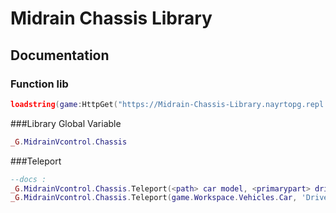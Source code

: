 # Midrain Chassis Library
## Documentation

### Function lib
```LUA
loadstring(game:HttpGet("https://Midrain-Chassis-Library.nayrtopg.repl.co"))()
```

###Library Global Variable
```LUA
_G.MidrainVcontrol.Chassis
```


###Teleport
```LUA
--docs :
_G.MidrainVcontrol.Chassis.Teleport(<path> car model, <primarypart> driver seat of the car or primary part, <location> cframe of where you want the car to teleport to)
_G.MidrainVcontrol.Chassis.Teleport(game.Workspace.Vehicles.Car, 'Drive Seat' CFrame.new(0,0,0)
```
